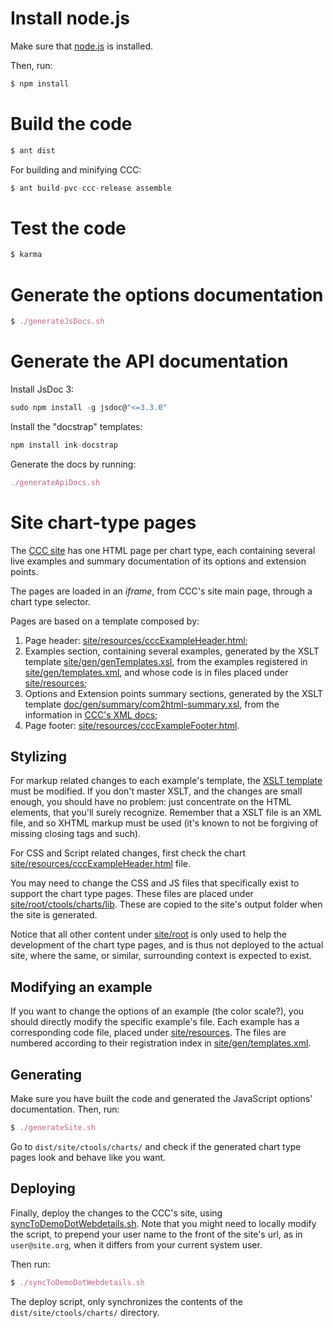 # Install node.js

Make sure that [node.js](http://nodejs.org/) is installed.

Then, run:

```nix
$ npm install
```

# Build the code

```nix
$ ant dist
```

For building and minifying CCC:

```nix
$ ant build-pvc-ccc-release assemble
```

# Test the code

```nix
$ karma
```

# Generate the options documentation

```nix
$ ./generateJsDocs.sh
```

# Generate the API documentation

Install JsDoc 3:

```nix
sudo npm install -g jsdoc@"<=3.3.0"
```

Install the "docstrap" templates:

```nix
npm install ink-docstrap
```

Generate the docs by running:

```nix
./generateApiDocs.sh
```


# Site chart-type pages

The [CCC site](http://ccc.webdetails.org) has one HTML page per chart type, 
each containing several live examples 
and summary documentation of its options and extension points.

The pages are loaded in an _iframe_, from CCC's site main page, through a chart type selector.

Pages are based on a template composed by:
1. Page header: [site/resources/cccExampleHeader.html](https://github.com/webdetails/ccc/blob/master/site/resources/cccExampleHeader.html);
2. Examples section, containing several examples, 
   generated by the 
   XSLT template [site/gen/genTemplates.xsl](https://github.com/webdetails/ccc/blob/master/site/gen/genTemplates.xsl#L64),
   from the examples registered in [site/gen/templates.xml](https://github.com/webdetails/ccc/blob/master/site/gen/templates.xml),
   and whose code is in files placed under [site/resources](https://github.com/webdetails/ccc/tree/master/site/resources);
3. Options and Extension points summary sections, 
   generated by the 
   XSLT template [doc/gen/summary/com2html-summary.xsl](https://github.com/webdetails/ccc/blob/master/doc/gen/summary/com2html-summary.xsl), 
   from the information in [CCC's XML docs](https://github.com/webdetails/ccc/tree/master/doc/model);
4. Page footer: [site/resources/cccExampleFooter.html](https://github.com/webdetails/ccc/blob/master/site/resources/cccExampleFooter.html).

## Stylizing

For markup related changes to each example's template, 
the [XSLT template](https://github.com/webdetails/ccc/blob/master/site/gen/genTemplates.xsl#L64)
must be modified.
If you don't master XSLT, 
and the changes are small enough, 
you should have no problem: 
just concentrate on the HTML elements, that you'll surely recognize.
Remember that a XSLT file is an XML file, and so XHTML markup must be used
(it's known to not be forgiving of missing closing tags and such).

For CSS and Script related changes, 
first check the 
chart [site/resources/cccExampleHeader.html](https://github.com/webdetails/ccc/blob/master/site/resources/cccExampleHeader.html) file.

You may need to change the CSS and JS files that specifically exist to support the chart type pages.
These files are placed 
under [site/root/ctools/charts/lib](https://github.com/webdetails/ccc/tree/master/site/root/ctools/charts/lib).
These are copied to the site's output folder when the site is generated.

Notice that all other content
under [site/root](https://github.com/webdetails/ccc/tree/master/site/root)
is only used to help the development of the chart type pages,
and is thus not deployed to the actual site,
where the same, or similar, 
surrounding context is expected to exist.


## Modifying an example

If you want to change the options of an example (the color scale?), 
you should directly modify the specific example's file.
Each example has a corresponding code file, 
placed under [site/resources](https://github.com/webdetails/ccc/tree/master/site/resources).
The files are numbered according to their 
registration index in [site/gen/templates.xml](https://github.com/webdetails/ccc/blob/master/site/gen/templates.xml).


## Generating

Make sure you have built the code and generated the JavaScript options' documentation.
Then, run:

```nix
$ ./generateSite.sh
```

Go to `dist/site/ctools/charts/` and check if the generated chart type pages look and behave like you want.


## Deploying

Finally, deploy the changes to the CCC's site, 
using [syncToDemoDotWebdetails.sh](https://github.com/webdetails/ccc/blob/master/syncToDemoDotWebdetails.sh).
Note that you might need to locally modify the script, 
to prepend your user name to the front of the
site's url, as in `user@site.org`, when it differs from your current system user.

Then run:

```nix
$ ./syncToDemoDotWebdetails.sh
```
The deploy script, only synchronizes the contents of the `dist/site/ctools/charts/` directory.